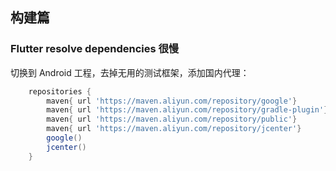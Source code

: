 ## 构建篇

### Flutter resolve dependencies 很慢

切换到 Android 工程，去掉无用的测试框架，添加国内代理：

```groovy
    repositories {
        maven{ url 'https://maven.aliyun.com/repository/google'}
        maven{ url 'https://maven.aliyun.com/repository/gradle-plugin'}
        maven{ url 'https://maven.aliyun.com/repository/public'}
        maven{ url 'https://maven.aliyun.com/repository/jcenter'}
        google()
        jcenter()
    }
```
